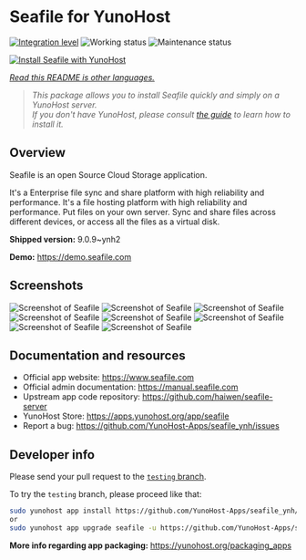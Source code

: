<!--
N.B.: This README was automatically generated by <https://github.com/YunoHost/apps/tree/master/tools/readme_generator>
It shall NOT be edited by hand.
-->

# Seafile for YunoHost

[![Integration level](https://dash.yunohost.org/integration/seafile.svg)](https://dash.yunohost.org/appci/app/seafile) ![Working status](https://ci-apps.yunohost.org/ci/badges/seafile.status.svg) ![Maintenance status](https://ci-apps.yunohost.org/ci/badges/seafile.maintain.svg)

[![Install Seafile with YunoHost](https://install-app.yunohost.org/install-with-yunohost.svg)](https://install-app.yunohost.org/?app=seafile)

*[Read this README is other languages.](./ALL_README.md)*

> *This package allows you to install Seafile quickly and simply on a YunoHost server.*  
> *If you don't have YunoHost, please consult [the guide](https://yunohost.org/install) to learn how to install it.*

## Overview

Seafile is an open Source Cloud Storage application.

It's a Enterprise file sync and share platform with high reliability and performance. It's a file hosting platform with high reliability and performance. Put files on your own server. Sync and share files across different devices, or access all the files as a virtual disk.


**Shipped version:** 9.0.9~ynh2

**Demo:** <https://demo.seafile.com>

## Screenshots

![Screenshot of Seafile](./doc/screenshots/mobile-ios-client.jpg)
![Screenshot of Seafile](./doc/screenshots/drive-client.png)
![Screenshot of Seafile](./doc/screenshots/file-locking.jpg)
![Screenshot of Seafile](./doc/screenshots/access-logs.jpg)
![Screenshot of Seafile](./doc/screenshots/file-history.png)
![Screenshot of Seafile](./doc/screenshots/wiki_en.png)
![Screenshot of Seafile](./doc/screenshots/sharing-dialog.png)
![Screenshot of Seafile](./doc/screenshots/sync-client.jpg)

## Documentation and resources

- Official app website: <https://www.seafile.com>
- Official admin documentation: <https://manual.seafile.com>
- Upstream app code repository: <https://github.com/haiwen/seafile-server>
- YunoHost Store: <https://apps.yunohost.org/app/seafile>
- Report a bug: <https://github.com/YunoHost-Apps/seafile_ynh/issues>

## Developer info

Please send your pull request to the [`testing` branch](https://github.com/YunoHost-Apps/seafile_ynh/tree/testing).

To try the `testing` branch, please proceed like that:

```bash
sudo yunohost app install https://github.com/YunoHost-Apps/seafile_ynh/tree/testing --debug
or
sudo yunohost app upgrade seafile -u https://github.com/YunoHost-Apps/seafile_ynh/tree/testing --debug
```

**More info regarding app packaging:** <https://yunohost.org/packaging_apps>
